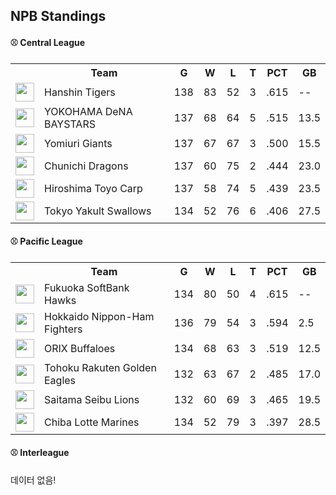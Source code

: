 ## NPB Standings

#### ⚾ Central League

<table>
<tr><th></th><th>Team</th><th>G</th><th>W</th><th>L</th><th>T</th><th>PCT</th><th>GB</th></tr>
<tr>
    <td><img src='https://npb.jp/bis/images/pet2025_t_1.gif' width='30'></td>
    <td>Hanshin
Tigers</td>
    <td>138</td>
    <td>83</td>
    <td>52</td>
    <td>3</td>
    <td>.615</td>
    <td>--</td>
</tr>
<tr>
    <td><img src='https://npb.jp/bis/images/pet2025_db_1.gif' width='30'></td>
    <td>YOKOHAMA DeNA
BAYSTARS</td>
    <td>137</td>
    <td>68</td>
    <td>64</td>
    <td>5</td>
    <td>.515</td>
    <td>13.5</td>
</tr>
<tr>
    <td><img src='https://npb.jp/bis/images/pet2025_g_1.gif' width='30'></td>
    <td>Yomiuri
Giants</td>
    <td>137</td>
    <td>67</td>
    <td>67</td>
    <td>3</td>
    <td>.500</td>
    <td>15.5</td>
</tr>
<tr>
    <td><img src='https://npb.jp/bis/images/pet2025_d_1.gif' width='30'></td>
    <td>Chunichi
Dragons</td>
    <td>137</td>
    <td>60</td>
    <td>75</td>
    <td>2</td>
    <td>.444</td>
    <td>23.0</td>
</tr>
<tr>
    <td><img src='https://npb.jp/bis/images/pet2025_c_1.gif' width='30'></td>
    <td>Hiroshima Toyo
Carp</td>
    <td>137</td>
    <td>58</td>
    <td>74</td>
    <td>5</td>
    <td>.439</td>
    <td>23.5</td>
</tr>
<tr>
    <td><img src='https://npb.jp/bis/images/pet2025_s_1.gif' width='30'></td>
    <td>Tokyo Yakult
Swallows</td>
    <td>134</td>
    <td>52</td>
    <td>76</td>
    <td>6</td>
    <td>.406</td>
    <td>27.5</td>
</tr>
</table>

#### ⚾ Pacific League

<table>
<tr><th></th><th>Team</th><th>G</th><th>W</th><th>L</th><th>T</th><th>PCT</th><th>GB</th></tr>
<tr>
    <td><img src='https://npb.jp/bis/images/pet2025_h_1.gif' width='30'></td>
    <td>Fukuoka SoftBank
Hawks</td>
    <td>134</td>
    <td>80</td>
    <td>50</td>
    <td>4</td>
    <td>.615</td>
    <td>--</td>
</tr>
<tr>
    <td><img src='' width='30'></td>
    <td>Hokkaido Nippon-Ham
Fighters</td>
    <td>136</td>
    <td>79</td>
    <td>54</td>
    <td>3</td>
    <td>.594</td>
    <td>2.5</td>
</tr>
<tr>
    <td><img src='' width='30'></td>
    <td>ORIX
Buffaloes</td>
    <td>134</td>
    <td>68</td>
    <td>63</td>
    <td>3</td>
    <td>.519</td>
    <td>12.5</td>
</tr>
<tr>
    <td><img src='https://npb.jp/bis/images/pet2025_e_1.gif' width='30'></td>
    <td>Tohoku Rakuten
Golden Eagles</td>
    <td>132</td>
    <td>63</td>
    <td>67</td>
    <td>2</td>
    <td>.485</td>
    <td>17.0</td>
</tr>
<tr>
    <td><img src='https://npb.jp/bis/images/pet2025_l_1.gif' width='30'></td>
    <td>Saitama Seibu
Lions</td>
    <td>132</td>
    <td>60</td>
    <td>69</td>
    <td>3</td>
    <td>.465</td>
    <td>19.5</td>
</tr>
<tr>
    <td><img src='https://npb.jp/bis/images/pet2025_m_1.gif' width='30'></td>
    <td>Chiba Lotte
Marines</td>
    <td>134</td>
    <td>52</td>
    <td>79</td>
    <td>3</td>
    <td>.397</td>
    <td>28.5</td>
</tr>
</table>

#### ⚾ Interleague

데이터 없음!

